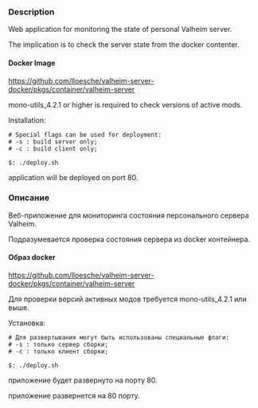 ### Description
Web application for monitoring the state of personal Valheim server.

The implication is to check the server state from the docker contenter.

#### Docker Image 
https://github.com/lloesche/valheim-server-docker/pkgs/container/valheim-server

mono-utils_4.2.1 or higher is required to check versions of active mods.

Installation:

```bash.
# Special flags can be used for deployment:
# -s : build server only;
# -c : build client only;

$: ./deploy.sh
```

application will be deployed on port 80.

### Описание
Веб-приложение для мониторинга состояния персонального сервера Valheim.

Подразумевается проверка состояния сервера из docker контейнера.

#### Образ docker
https://github.com/lloesche/valheim-server-docker/pkgs/container/valheim-server

Для проверки версий активных модов требуется mono-utils_4.2.1 или выше.

Установка:

```bash.
# Для развертывания могут быть использованы специальные флаги:
# -s : только сервер сборки;
# -c : только клиент сборки;

$: ./deploy.sh
```

приложение будет развернуто на порту 80.

приложение развернется на 80 порту.



